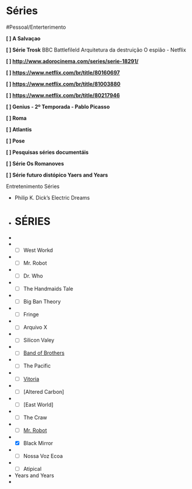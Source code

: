 # Séries
#Pessoal/Enterterimento

**[ ]	A Salvaçao**

**[ ]	Série Trosk**
BBC Battlefileld
Arquitetura da destruição 
O espião - Netflix


**[ ]	http://www.adorocinema.com/series/serie-18291/**

**[ ]	https://www.netflix.com/br/title/80160697**

**[ ]	https://www.netflix.com/br/title/81003880**

**[ ]	https://www.netflix.com/br/title/80217946**

**[ ]	Genius - 2º Temporada - Pablo Picasso**

**[ ]	Roma**

**[ ]	Atlantis**

**[ ]	Pose**

**[ ]	Pesquisas séries documentáis**

**[ ]	Série Os Romanoves**

**[ ]	Série futuro distópico Yaers and Years**

Entretenimento
Séries
* Philip K. Dick’s Electric Dreams
* # **SÉRIES**
* 
* - [ ] West Workd
* - [ ] Mr. Robot
* - [ ] Dr. Who
* - [ ] The Handmaids Tale
* - [ ] Big Ban Theory
* - [ ] Fringe
* - [ ] Arquivo X
* - [ ] Silicon Valey
* - [ ] [Band of Brothers](https://www.youtube.com/watch?v=NEh88AA6Yf4)
* - [ ] The Pacific
* - [ ] [Vitoria](https://www.youtube.com/watch?v=dwoHPrQ5M10)
* - [ ] [Altered Carbon]
* - [ ] [East World]
* - [ ] The Craw
* - [ ] [Mr. Robot]()
* - [X] Black Mirror
* - [ ] Nossa Voz Ecoa
* - [ ] Atipical
* Years and Years 
* 